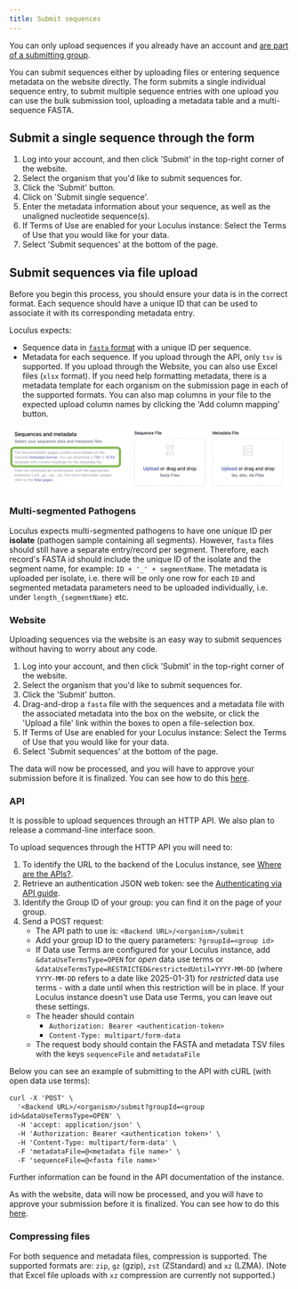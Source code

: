 ```yaml
---
title: Submit sequences
---
```


You can only upload sequences if you already have an account and [are part of a submitting group](../create-manage-groups/).

You can submit sequences either by uploading files or entering sequence metadata on the website directly.
The form submits a single individual sequence entry, to submit multiple sequence entries with one upload you can use the bulk submission tool, uploading a metadata table and a multi-sequence FASTA.

## Submit a single sequence through the form

1. Log into your account, and then click 'Submit' in the top-right corner of the website.
2. Select the organism that you'd like to submit sequences for.
3. Click the 'Submit' button.
4. Click on 'Submit single sequence'.
5. Enter the metadata information about your sequence, as well as the unaligned nucleotide sequence(s).
6. If Terms of Use are enabled for your Loculus instance: Select the Terms of Use that you would like for your data.
7. Select 'Submit sequences' at the bottom of the page.

## Submit sequences via file upload

Before you begin this process, you should ensure your data is in the correct format. Each sequence should have a unique ID that can be used to associate it with its corresponding metadata entry.

Loculus expects:

- Sequence data in [`fasta` format](../../reference/fasta-format) with a unique ID per sequence.
- Metadata for each sequence. If you upload through the API, only `tsv` is supported. If you upload through the Website, you can also use Excel files (`xlsx` format). If you need help formatting metadata, there is a metadata template for each organism on the submission page in each of the supported formats. You can also map columns in your file to the expected upload column names by clicking the 'Add column mapping' button.

![Metadata template.](../../../assets/MetadataTemplate.png)

### Multi-segmented Pathogens

Loculus expects multi-segmented pathogens to have one unique ID per **isolate** (pathogen sample containing all segments). However, `fasta` files should still have a separate entry/record per segment. Therefore, each record's FASTA id should include the unique ID of the isolate and the segment name, for example: `ID + '_' + segmentName`. The metadata is uploaded per isolate, i.e. there will be only one row for each `ID` and segmented metadata parameters need to be uploaded individually, i.e. under `length_{segmentName}` etc.

### Website

Uploading sequences via the website is an easy way to submit sequences without having to worry about any code.

1. Log into your account, and then click 'Submit' in the top-right corner of the website.
2. Select the organism that you'd like to submit sequences for.
3. Click the 'Submit' button.
4. Drag-and-drop a `fasta` file with the sequences and a metadata file with the associated metadata into the box on the website, or click the 'Upload a file' link within the boxes to open a file-selection box.
5. If Terms of Use are enabled for your Loculus instance: Select the Terms of Use that you would like for your data.
6. Select 'Submit sequences' at the bottom of the page.

The data will now be processed, and you will have to approve your submission before it is finalized. You can see how to do this [here](../approve-submissions/).

### API

It is possible to upload sequences through an HTTP API. We also plan to release a command-line interface soon.

To upload sequences through the HTTP API you will need to:

1. To identify the URL to the backend of the Loculus instance, see [Where are the APIs?](../../introduction/api-overview/#where-are-the-apis).
2. Retrieve an authentication JSON web token: see the [Authenticating via API guide](../authenticate-via-api/).
3. Identify the Group ID of your group: you can find it on the page of your group.
4. Send a POST request:
   - The API path to use is: `<Backend URL>/<organism>/submit`
   - Add your group ID to the query parameters: `?groupId=<group id>`
   - If Data use Terms are configured for your Loculus instance, add `&dataUseTermsType=OPEN` for _open_ data use terms or `&dataUseTermsType=RESTRICTED&restrictedUntil=YYYY-MM-DD` (where `YYYY-MM-DD` refers to a date like 2025-01-31) for _restricted_ data use terms - with a date until when this restriction will be in place. If your Loculus instance doesn't use Data use Terms, you can leave out these settings.
   - The header should contain
     - `Authorization: Bearer <authentication-token>`
     - `Content-Type: multipart/form-data`
   - The request body should contain the FASTA and metadata TSV files with the keys `sequenceFile` and `metadataFile`

Below you can see an example of submitting to the API with cURL (with open data use terms):

```
curl -X 'POST' \
  '<Backend URL>/<organism>/submit?groupId=<group id>&dataUseTermsType=OPEN' \
  -H 'accept: application/json' \
  -H 'Authorization: Bearer <authentication token>' \
  -H 'Content-Type: multipart/form-data' \
  -F 'metadataFile=@<metadata file name>' \
  -F 'sequenceFile=@<fasta file name>'
```

Further information can be found in the API documentation of the instance.

As with the website, data will now be processed, and you will have to approve your submission before it is finalized. You can see how to do this [here](../approve-submissions/).

### Compressing files

For both sequence and metadata files, compression is supported. The supported formats are: `zip`, `gz` (gzip), `zst` (ZStandard) and `xz` (LZMA). (Note that Excel file uploads with `xz` compression are currently not supported.)

